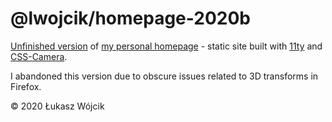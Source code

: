 # @lwojcik/homepage-2020b

[Unfinished version](https://2020b.lukaszwojcik.net) of [my personal homepage](https://www.lukaszwojcik.net) - static site built with [11ty](https://www.11ty.dev/) and [CSS-Camera](https://woodneck.github.io/css-camera/).

I abandoned this version due to obscure issues related to 3D transforms in Firefox.

© 2020 Łukasz Wójcik
